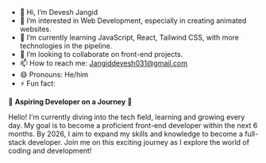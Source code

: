 - 👋 Hi, I’m Devesh Jangid
- 👀 I’m interested in Web Development, especially in creating animated websites.
- 🌱 I’m currently learning JavaScript, React, Tailwind CSS, with more technologies in the pipeline.
- 💞️ I’m looking to collaborate on front-end projects.
- 📫 How to reach me: Jangiddevesh031@gmail.com
- 😄 Pronouns: He/him
- ⚡ Fun fact: 

🌟 **Aspiring Developer on a Journey** 🌟

Hello! I'm currently diving into the tech field, learning and growing every day. My goal is to become a proficient front-end developer within the next 6 months. By 2026, I aim to expand my skills and knowledge to become a full-stack developer. Join me on this exciting journey as I explore the world of coding and development!

<!---
djangid63/djangid63 is a ✨ special ✨ repository because its `README.md` (this file) appears on your GitHub profile.
You can click the Preview link to take a look at your changes.
--->
